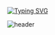 [![Typing SVG](https://readme-typing-svg.demolab.com/?lines=Welcome+to+Jiwon's+Github;Follow+Me+(seojiwonn))](https://git.io/typing-svg)

![header](https://capsule-render.vercel.app/api?type=cylinder&color=202632&height=150&section=header&text=Jiwon's%20Github&fontSize=50&fontColor=ffffff&animation=blinking)

<!--
**seojiwonn/seojiwonn** is a ✨ _special_ ✨ repository because its `README.md` (this file) appears on your GitHub profile.

Here are some ideas to get you started:

- 🔭 I’m currently working on ...
- 🌱 I’m currently learning ...
- 👯 I’m looking to collaborate on ...
- 🤔 I’m looking for help with ...
- 💬 Ask me about ...
- 📫 How to reach me: ...
- 😄 Pronouns: ...
- ⚡ Fun fact: ...
-->
